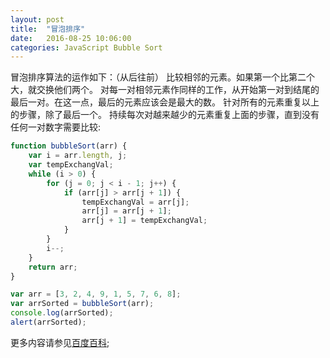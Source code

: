 ```yaml
---
layout: post
title:  "冒泡排序"
date:   2016-08-25 10:06:00
categories: JavaScript Bubble Sort
---
```


冒泡排序算法的运作如下：（从后往前）
比较相邻的元素。如果第一个比第二个大，就交换他们两个。
对每一对相邻元素作同样的工作，从开始第一对到结尾的最后一对。在这一点，最后的元素应该会是最大的数。
针对所有的元素重复以上的步骤，除了最后一个。
持续每次对越来越少的元素重复上面的步骤，直到没有任何一对数字需要比较:

```javascript
function bubbleSort(arr) {
    var i = arr.length, j;
    var tempExchangVal;
    while (i > 0) {
        for (j = 0; j < i - 1; j++) {
            if (arr[j] > arr[j + 1]) {
                tempExchangVal = arr[j];
                arr[j] = arr[j + 1];
                arr[j + 1] = tempExchangVal;
            }
        }
        i--;
    }
    return arr;
}

var arr = [3, 2, 4, 9, 1, 5, 7, 6, 8];
var arrSorted = bubbleSort(arr);
console.log(arrSorted);
alert(arrSorted);
```

更多内容请参见[百度百科][baidu-baike];

[baidu-baike]: http://baike.baidu.com/link?url=fzmiSmCLGlsLKEc6V5xNk0cX20x48af1zCRzf1XEo8VcHpJHM9xQjohKlE6ULVoXEgd4zdj24c3heBEjcbM3WK
